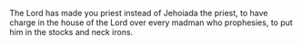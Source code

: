 The Lord has made you priest instead of Jehoiada the priest, to have charge in the house of the Lord over every madman who prophesies, to put him in the stocks and neck irons.
